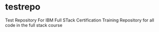 # testrepo
Test Repository For IBM Full STack Certification Training
Repository for all code in the full stack course
